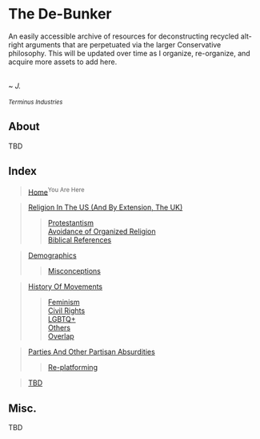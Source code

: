 # The De-Bunker
An easily accessible archive of resources for deconstructing recycled alt-right arguments that are perpetuated via the larger Conservative philosophy. This will be updated over time as I organize, re-organize, and acquire more assets to add here.<br></br>

~ _J._<br></br>
<sup>_Terminus Industries_</sup>

## About
TBD
## Index
> [Home](https://github.com/JadedChara/De-bunker)<sup>You Are Here</sup>

> [Religion In The US (And By Extension, The UK)](https://github.com/JadedChara/De-bunker/blob/main/RELIGION.md)  
>> [Protestantism](https://github.com/JadedChara/De-bunker/)  
>> [Avoidance of Organized Religion](https://github.com/JadedChara/De-bunker/)  
>> [Biblical References](https://github.com/JadedChara/De-bunker)

> [Demographics](https://github.com/JadedChara/De-bunker)  
>> [Misconceptions](https://github.com/JadedChara/De-bunker)  

> [History Of Movements](https://github.com/JadedChara/De-bunker)
>> [Feminism](https://github.com/JadedChara/De-bunker)  
>> [Civil Rights](https://github.com/JadedChara/De-bunker)  
>> [LGBTQ+](https://github.com/JadedChara/De-bunker)  
>> [Others](https://github.com/JadedChara/De-bunker)  
>> [Overlap](https://github.com/JadedChara/De-bunker)  

> [Parties And Other Partisan Absurdities](https://github.com/JadedChara/De-bunker)  
>> [Re-platforming](https://github.com/JadedChara/De-bunker)  

> [TBD](https://github.com/JadedChara/De-bunker)
## Misc.
TBD
